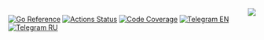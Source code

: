 <a href="http://tarantool.org">
	<img src="https://avatars2.githubusercontent.com/u/2344919?v=2&s=250" align="right">
</a>

[![Go Reference][godoc-badge]][godoc-url]
[![Actions Status][actions-badge]][actions-url]
[![Code Coverage][coverage-badge]][coverage-url]
[![Telegram EN][telegram-badge]][telegram-en-url]
[![Telegram RU][telegram-badge]][telegram-ru-url]

[godoc-badge]: https://pkg.go.dev/badge/github.com/tarantool/go-option.svg
[godoc-url]: https://pkg.go.dev/github.com/tarantool/go-option
[actions-badge]: https://github.com/tarantool/go-option/actions/workflows/testing.yaml/badge.svg
[actions-url]: https://github.com/tarantool/go-option/actions/workflows/testing.yaml
[coverage-badge]: https://img.shields.io/coverallsCoverage/github/tarantool/go-option
[coverage-url]: https://coveralls.io/github/tarantool/go-option?branch=master
[telegram-badge]: https://img.shields.io/badge/Telegram-join%20chat-blue.svg
[telegram-en-url]: http://telegram.me/tarantool
[telegram-ru-url]: http://telegram.me/tarantoolru
